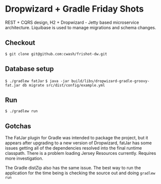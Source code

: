 # Dropwizard + Gradle Friday Shots

REST + CQRS design, H2 + Dropwizard - Jetty based microservice architecture. Liquibase is used to manage migrations and schema changes.
 
## Checkout
 
 `$ git clone git@github.com:cwash/frishot-dw.git`
 
## Database setup
 
 `$ ./gradlew fatJar`
 `$ java -jar build/libs/dropwizard-gradle-groovy-fat.jar db migrate src/dist/config/example.yml`
            
## Run
 
 `$ ./gradlew run`

## Gotchas

The FatJar plugin for Gradle was intended to package the project, but it appears after upgrading to a new
version of Dropwizard, fatJar has some issues getting all of the dependencies resolved into the final 
runtime classpath.  There is a problem loading Jersey Resources currently.  Requires more investigation.

The Gradle distZip also has the same issue.  The best way to run the application for the time being is checking 
the source out and doing `gradlew run`